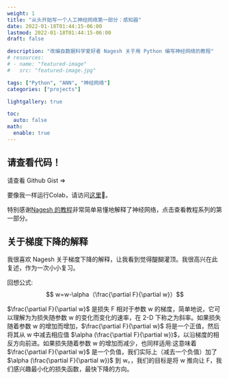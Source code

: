```yaml
---
weight: 1
title: "从头开始写一个人工神经网络第一部分：感知器"
date: 2022-01-18T01:44:15-06:00
lastmod: 2022-01-18T01:44:15-06:00
draft: false

description: "改编自数据科学爱好者 Nagesh 关于用 Python 编写神经网络的教程"
# resources:
# - name: "featured-image"
#   src: "featured-image.jpg"

tags: ["Python", "ANN", "神经网络"]
categories: ["projects"]

lightgallery: true

toc:
  auto: false
math:
  enable: true
---
```


<!--more-->
<!-- Independent project via Python in Summer 2020 EconEx externship -->
## 请查看代码！

请查看 Github Gist => <script src="https://gist.github.com/Yumian-Cui/8eb25b27e1bf5440a8bd1de63a632341.js"></script>

要像我一样运行Colab，请访问[这里](https://colab.research.google.com/drive/1vcyY0qq-3jpmuG7UHAVEsctV7-WZpe-8?usp=sharing#scrollTo=Fmd55Zzd0Oyj)🙂。

特别感谢[Nagesh 的教程](https://www.kdnuggets.com/2019/11/build-artificial-neural-network-scratch-part-1.html)非常简单易懂地解释了神经网络，点击查看教程系列的第一部分。

## 关于梯度下降的解释

我很喜欢 Nagesh 关于梯度下降的解释，让我看到觉得醍醐灌顶。我很高兴在此复述，作为一次小小复习。

回想公式: $$ w=w-\alpha（\frac{\partial F}{\partial w}）$$

$\frac{\partial F}{\partial w}$ 是损失 F 相对于参数 w 的梯度，简单地说，它可以理解为为损失随参数 w 的变化而变化的速率，在 2-D 下称之为斜率。如果损失随着参数 w 的增加而增加，$\frac{\partial F}{\partial w}$ 将是一个正值，然后将其从 w 中减去相应值 $\alpha (\frac{\partial F}{\partial w})$，以沿梯度的相反方向前进。如果损失随着参数 w 的增加而减少，也同样适用:这意味着 $\frac{\partial F}{\partial w}$ 是一个负值，我们实际上（减去一个负值）加了 $\alpha (\frac{\partial F}{\partial w})$ 到 w。，我们的目标是将 w 推向让 F，我们感兴趣最小化的损失函数，最快下降的方向。


